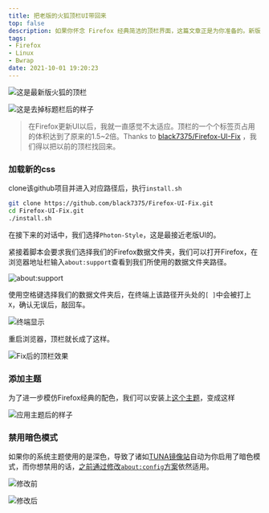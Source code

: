 ```yaml
---
title: 把老版的火狐顶栏UI带回来
top: false
description: 如果你怀念 Firefox 经典简洁的顶栏界面，这篇文章正是为你准备的。新版 Firefox 的标签页占用空间更大，操作效率有所下降。本文将一步步教你如何通过 black7375/Firefox-UI-Fix 项目，恢复旧版 Photon 风格的 UI，包括 CSS 加载、主题安装，甚至解决系统深色模式自动启用的问题。适合 Linux 和 Firefox 老用户，尤其是追求效率和经典视觉风格的用户阅读。
tags:
- Firefox
- Linux
- Bwrap
date: 2021-10-01 19:20:23
---
```


![这是最新版火狐的顶栏](https://static.031130.xyz/uploads/2024/08/12/62f3cca6bb523.webp)

![这是去掉标题栏后的样子](https://static.031130.xyz/uploads/2024/08/12/62f3ccaa2b91c.webp)

> 在Firefox更新UI以后，我就一直感觉不太适应。顶栏的一个个标签页占用的体积达到了原来的1.5~2倍。Thanks to [black7375/Firefox-UI-Fix](https://github.com/black7375/Firefox-UI-Fix) ，我们得以把以前的顶栏找回来。

### 加载新的css

clone该github项目并进入对应路径后，执行`install.sh`

```bash
git clone https://github.com/black7375/Firefox-UI-Fix.git
cd Firefox-UI-Fix.git
./install.sh
```

在接下来的对话中，我们选择`Photon-Style`，这是最接近老版UI的。

紧接着脚本会要求我们选择我们的Firefox数据文件夹，我们可以打开Firefox，在浏览器地址栏输入`about:support`查看到我们所使用的数据文件夹路径。

![about:support](https://static.031130.xyz/uploads/2024/08/12/62f3ccadd6ce8.webp)

使用空格键选择我们的数据文件夹后，在终端上该路径开头处的`[ ]`中会被打上`X`，确认无误后，敲回车。

![终端显示](https://static.031130.xyz/uploads/2024/08/12/62f3ccb1b0ebf.webp)

重启浏览器，顶栏就长成了这样。

![Fix后的顶栏效果](https://static.031130.xyz/uploads/2024/08/12/62f3ccb49ff10.webp)

### 添加主题

为了进一步模仿Firefox经典的配色，我们可以安装上[这个主题](https://addons.mozilla.org/zh-CN/firefox/addon/photon-colors/)，变成这样

![应用主题后的样子](https://static.031130.xyz/uploads/2024/08/12/62f3ccb7bc14f.webp)

### 禁用暗色模式

如果你的系统主题使用的是深色，导致了诸如[TUNA镜像站](https://mirrors.tuna.tsinghua.edu.cn)自动为你启用了暗色模式，而你想禁用的话，[之前通过修改`about:config`方案](/2021/04/23/disable-firefox-nightmode-when-your-system-is-using-that/)依然适用。

![修改前](https://static.031130.xyz/uploads/2024/08/12/62f3ccbb36c5e.webp)

![修改后](https://static.031130.xyz/uploads/2024/08/12/62f3ccbe6f31a.webp)
